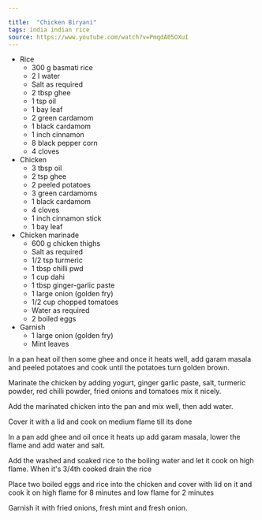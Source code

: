 ```yaml
---

title:  "Chicken Biryani"
tags: india indian rice
source: https://www.youtube.com/watch?v=PmqdA05OXuI
---
```

* Rice
  * 300 g basmati rice
  * 2 l water
  * Salt as required
  * 2 tbsp ghee
  * 1 tsp oil
  * 1 bay leaf
  * 2 green cardamom
  * 1 black cardamom
  * 1 inch cinnamon
  * 8 black pepper corn
  * 4 cloves
* Chicken
  * 3 tbsp oil
  * 2 tsp ghee
  * 2 peeled potatoes
  * 3 green cardamoms
  * 1 black cardamom
  * 4 cloves
  * 1 inch cinnamon stick
  * 1 bay leaf
* Chicken marinade
  * 600 g chicken thighs
  * Salt as required
  * 1/2 tsp turmeric
  * 1 tbsp chilli pwd
  * 1 cup dahi
  * 1 tbsp ginger-garlic paste
  * 1 large onion (golden fry)
  * 1/2 cup chopped tomatoes
  * Water as required
  * 2 boiled eggs
* Garnish
  * 1 large onion (golden fry)
  * Mint leaves

In a pan heat oil then some ghee and once it heats well, add garam masala and peeled potatoes and  cook until the potatoes turn golden brown.

Marinate the chicken by adding yogurt, ginger garlic paste, salt, turmeric powder, red chilli powder, fried onions and tomatoes mix it nicely.

Add the marinated chicken into the pan and mix well, then add water.

Cover it with a lid and cook on medium flame till its done

In a pan add ghee and oil once it heats up add garam masala, lower the flame and add water and salt.

Add the washed and soaked rice to the boiling water and let it cook on high flame. When it's 3/4th cooked drain the rice

Place two boiled eggs and rice into the chicken and cover with lid on it and cook it on high flame for 8 minutes and low flame for 2 minutes

Garnish it with fried onions, fresh mint and fresh onion.
